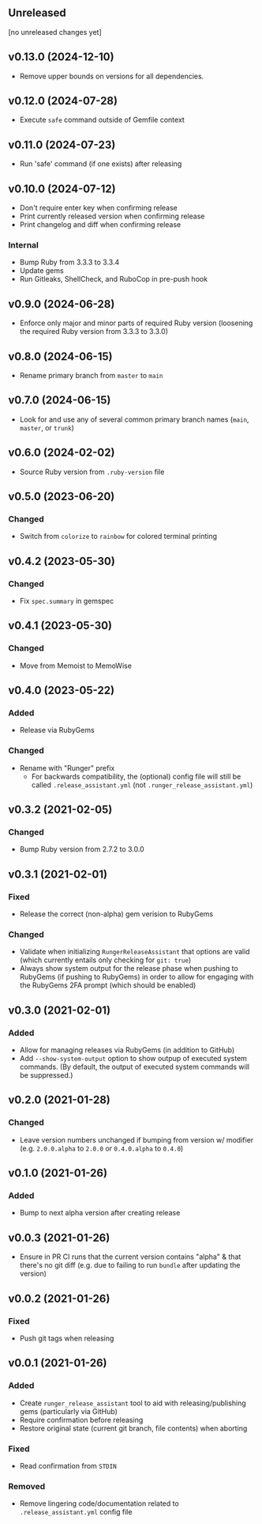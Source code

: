 ## Unreleased
[no unreleased changes yet]

## v0.13.0 (2024-12-10)
- Remove upper bounds on versions for all dependencies.

## v0.12.0 (2024-07-28)
- Execute `safe` command outside of Gemfile context

## v0.11.0 (2024-07-23)
- Run 'safe' command (if one exists) after releasing

## v0.10.0 (2024-07-12)
- Don't require enter key when confirming release
- Print currently released version when confirming release
- Print changelog and diff when confirming release

### Internal
- Bump Ruby from 3.3.3 to 3.3.4
- Update gems
- Run Gitleaks, ShellCheck, and RuboCop in pre-push hook

## v0.9.0 (2024-06-28)
- Enforce only major and minor parts of required Ruby version (loosening the required Ruby version from 3.3.3 to 3.3.0)

## v0.8.0 (2024-06-15)
- Rename primary branch from `master` to `main`

## v0.7.0 (2024-06-15)
- Look for and use any of several common primary branch names (`main`, `master`, or `trunk`)

## v0.6.0 (2024-02-02)
- Source Ruby version from `.ruby-version` file

## v0.5.0 (2023-06-20)
### Changed
- Switch from `colorize` to `rainbow` for colored terminal printing

## v0.4.2 (2023-05-30)
### Changed
- Fix `spec.summary` in gemspec

## v0.4.1 (2023-05-30)
### Changed
- Move from Memoist to MemoWise

## v0.4.0 (2023-05-22)
### Added
- Release via RubyGems

### Changed
- Rename with "Runger" prefix
  - For backwards compatibility, the (optional) config file will still be called
    `.release_assistant.yml` (not `.runger_release_assistant.yml`)

## v0.3.2 (2021-02-05)
### Changed
- Bump Ruby version from 2.7.2 to 3.0.0

## v0.3.1 (2021-02-01)
### Fixed
- Release the correct (non-alpha) gem verision to RubyGems

### Changed
- Validate when initializing `RungerReleaseAssistant` that options are valid (which currently entails only
  checking for `git: true`)
- Always show system output for the release phase when pushing to RubyGems (if pushing to RubyGems)
  in order to allow for engaging with the RubyGems 2FA prompt (which should be enabled)

## v0.3.0 (2021-02-01)
### Added
- Allow for managing releases via RubyGems (in addition to GitHub)
- Add `--show-system-output` option to show outpup of executed system commands. (By default, the
  output of executed system commands will be suppressed.)

## v0.2.0 (2021-01-28)
### Changed
- Leave version numbers unchanged if bumping from version w/ modifier (e.g. `2.0.0.alpha` to `2.0.0`
  or `0.4.0.alpha` to `0.4.0`)

## v0.1.0 (2021-01-26)
### Added
- Bump to next alpha version after creating release

## v0.0.3 (2021-01-26)
- Ensure in PR CI runs that the current version contains "alpha" & that there's no git diff (e.g.
  due to failing to run `bundle` after updating the version)

## v0.0.2 (2021-01-26)
### Fixed
- Push git tags when releasing

## v0.0.1 (2021-01-26)
### Added
- Create `runger_release_assistant` tool to aid with releasing/publishing gems (particularly via GitHub)
- Require confirmation before releasing
- Restore original state (current git branch, file contents) when aborting

### Fixed
- Read confirmation from `STDIN`

### Removed
- Remove lingering code/documentation related to `.release_assistant.yml` config file
